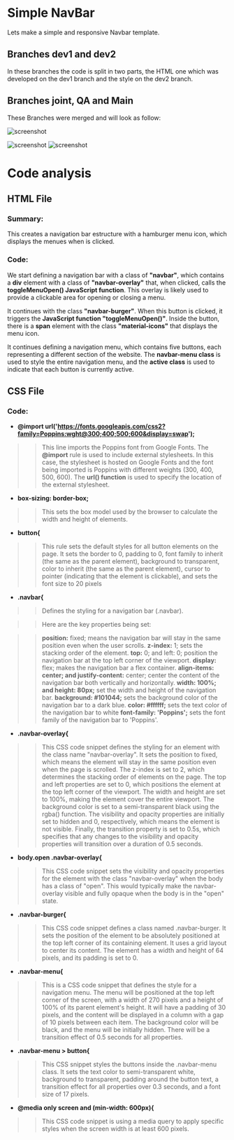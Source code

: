 
# Simple NavBar
Lets make a simple and responsive Navbar template.


## Branches dev1 and dev2
In these branches the code is split in two parts, the HTML one which was developed on the dev1 branch and the style on the dev2 branch.

## Branches joint, QA and Main
These Branches were merged and will look as follow:

![screenshot](pics/screenshot1.png)

![screenshot](pics/screenshot2.png)
![screenshot](pics/screenshot3.png)

# Code analysis

## HTML File

### Summary:
This creates a navigation bar estructure with a hamburger menu icon, which displays the menues when is clicked.

### Code:
We start defining a navigation bar with a class of **"navbar"**, which contains a **div** element with a class of **"navbar-overlay"** that, when clicked, calls the **toggleMenuOpen() JavaScript function**. 
This overlay is likely used to provide a clickable area for opening or closing a menu.

It continues with the class **"navbar-burger"**. 
When this button is clicked, it triggers the **JavaScript function "toggleMenuOpen()"**. 
Inside the button, there is a **span** element with the class **"material-icons"** that displays the menu icon.

It continues defining a navigation menu, which contains five buttons, each representing a different section of the website.
The **navbar-menu class** is used to style the entire navigation menu, and the **active class** is used to indicate that each button is currently active.


## CSS File

### Code:

- **@import url('https://fonts.googleapis.com/css2?family=Poppins:wght@300;400;500;600&display=swap');** 
>> This line imports the Poppins font from Google Fonts. The **@import** rule is used to include external stylesheets. In this case, the stylesheet is hosted on Google Fonts and the font being imported is Poppins with different weights (300, 400, 500, 600). The **url() function** is used to specify the location of the external stylesheet.


- **box-sizing: border-box;**
 >> This sets the box model used by the browser to calculate the width and height of elements.

- **button{**
>> This rule sets the default styles for all button elements on the page. It sets the border to 0, padding to 0, font family to inherit (the same as the parent element), background to transparent, color to inherit (the same as the parent element), cursor to pointer (indicating that the element is clickable), and sets the font size to 20 pixels
 

- **.navbar{**
>> Defines the styling for a navigation bar (.navbar).

>> Here are the key properties being set:

>> **position:** fixed; means the navigation bar will stay in the same position even when the user scrolls. **z-index:** 1; sets the stacking order of the element. **top:** 0; and left: 0; position the navigation bar at the top left corner of the viewport. **display:** flex; makes the navigation bar a flex container. **align-items: center; and justify-content:** center; center the content of the navigation bar both vertically and horizontally. **width: 100%; and height: 80px;** set the width and height of the navigation bar. **background: #101044;** sets the background color of the navigation bar to a dark blue. **color: #ffffff;** sets the text color of the navigation bar to white **font-family: 'Poppins';** sets the font family of the navigation bar to 'Poppins'.

- **.navbar-overlay{**
>> This CSS code snippet defines the styling for an element with the class name "navbar-overlay". It sets the position to fixed, which means the element will stay in the same position even when the page is scrolled. The z-index is set to 2, which determines the stacking order of elements on the page. The top and left properties are set to 0, which positions the element at the top left corner of the viewport. The width and height are set to 100%, making the element cover the entire viewport. The background color is set to a semi-transparent black using the rgba() function. The visibility and opacity properties are initially set to hidden and 0, respectively, which means the element is not visible. Finally, the transition property is set to 0.5s, which specifies that any changes to the visibility and opacity properties will transition over a duration of 0.5 seconds.

- **body.open .navbar-overlay{**
>> This CSS code snippet sets the visibility and opacity properties for the element with the class "navbar-overlay" when the body has a class of "open". This would typically make the navbar-overlay visible and fully opaque when the body is in the "open" state.

- **.navbar-burger{**
>> This CSS code snippet defines a class named .navbar-burger. It sets the position of the element to be absolutely positioned at the top left corner of its containing element. It uses a grid layout to center its content. The element has a width and height of 64 pixels, and its padding is set to 0.

- **.navbar-menu{**
>> This is a CSS code snippet that defines the style for a navigation menu. The menu will be positioned at the top left corner of the screen, with a width of 270 pixels and a height of 100% of its parent element's height. It will have a padding of 30 pixels, and the content will be displayed in a column with a gap of 10 pixels between each item. The background color will be black, and the menu will be initially hidden. There will be a transition effect of 0.5 seconds for all properties.

- **.navbar-menu > button{**
>> This CSS snippet styles the buttons inside the .navbar-menu class. It sets the text color to semi-transparent white, background to transparent, padding around the button text, a transition effect for all properties over 0.3 seconds, and a font size of 17 pixels.

- **@media only screen and (min-width: 600px){**
>> This CSS code snippet is using a media query to apply specific styles when the screen width is at least 600 pixels.